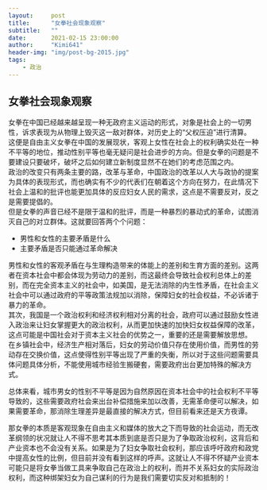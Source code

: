 ```yaml
---
layout:     post
title:      "女拳社会现象观察"
subtitle:   ""
date:       2021-02-15 23:00:00
author:     "Kimi641"
header-img: "img/post-bg-2015.jpg"
tags:
    - 政治
---
```

## 女拳社会现象观察  
女拳在中国已经越来越呈现一种无政府主义运动的形式，对象是社会上的一切男性，诉求表现为从物理上毁灭这一敌对群体，对历史上的“父权压迫”进行清算。  
这便是自由主义女拳在中国的发展现状，客观上女性在社会上的权利确实处在一种不平等的地位，推动性别平等也毫无疑问是社会进步的方向。但是女拳的问题是不要建设只要破坏，破坏之后如何建立新制度显然不在她们的考虑范围之内。  
政治的改变只有两条主要的路，改革与革命，中国政治的改革以人大与政协的提案为具体的表现形式，而也确实有不少的代表们在朝着这个方向在努力，在此情况下社会上温和的批评也能更加具体的反应妇女人民的需求，这点是不需要反对，反之是需要提倡的。  
但是女拳的声音已经不是限于温和的批评，而是一种暴烈的暴动式的革命，试图消灭自己的对立群体。这就要回答两个个问题：  
* 男性和女性的主要矛盾是什么
* 主要矛盾是否只能通过革命解决  
  
男性和女性的客观矛盾在与生理构造带来的体能上的差别和生育方面的差别。这两者在资本社会中都会体现为劳动力的差别，而这最终会导致社会权利总体上的差别，而在完全资本主义的社会中，如美国，是无法消除的内生性矛盾，在社会主义社会中可以通过政府的平等政策法规加以消除，保障妇女的社会权益，不必诉诸于暴力的革命。  
其次，我国是一个政治权利和经济权利相对分离的社会，政府可以通过鼓励女性进入政治来让妇女掌握更大的政治权利，从而更加快速的加快妇女权益保障的改革，这点可能是中国社会对于资本主义社会的优势之一，重要的还是需要解放思想。  
在乡镇社会中，经济生产相对落后，妇女的劳动价值只存在使用价值，而男性的劳动存在交换价值，这点使得性别平等出现了严重的失衡，所以对于这些问题需要具体问题具体分析，不能使用城市经验生搬硬套，需要政府出台更加特殊的解决方式。  

总体来看，城市男女的性别不平等是因为自然原因在资本社会中的社会权利不平等导致的，这些需要政府社会来出台补偿措施来加以改善，无需革命便可以解决，如果需要革命，那消除生理差异是最直接的解决方式，但目前看来还是天方夜谭。  

那女拳的本质是客观现象在自由主义和媒体的放大之下而导致的社会运动，而无改革纲领的状况就让人不得不思考其本质到底是否只是为了争取政治权利，这背后和产业资本也不会没有关系。如果是为了妇女争取社会权利，那应该呼吁政府和政党中提高女性的比例，但目前并没有看到这样的呼声。这就让人不得不怀疑产业资本可能只是将女拳当做工具来争取自己在政治上的权利，而并不关系妇女的实际政治权利，而这种绑架妇女为自己谋利的行为是我们需要切实反对和抵制的！